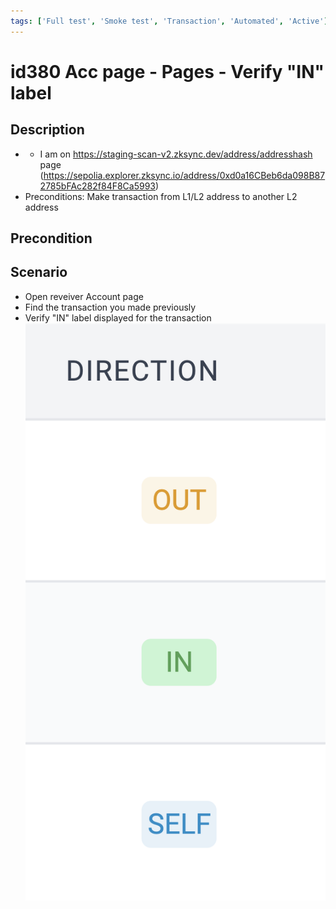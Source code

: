 ```yaml
---
tags: ['Full test', 'Smoke test', 'Transaction', 'Automated', 'Active']
---
```


# id380 Acc page - Pages - Verify "IN" label

## Description
  - - I am on https://staging-scan-v2.zksync.dev/address/addresshash page (https://sepolia.explorer.zksync.io/address/0xd0a16CBeb6da098B872785bFAc282f84F8Ca5993)
  - Preconditions: Make transaction from L1/L2 address to another L2 address

## Precondition


## Scenario
- Open reveiver Account page
- Find the transaction you made previously
- Verify "IN" label displayed for the transaction
  ![Screenshot](../../../../static/img/Pages/AccountsPage/id380_1.png)
